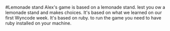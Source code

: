 #Lemonade stand
Alex's game is based on a lemonade stand. lest you ow a lemonade stand and makes choices. It's based on what we learned on our first Wyncode week.
It's based on ruby. to run the game you need to have ruby installed on your machine. 
